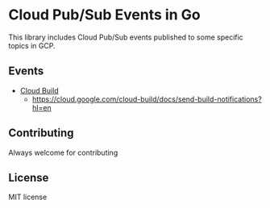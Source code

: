 Cloud Pub/Sub Events in Go
===============

This library includes Cloud Pub/Sub events published to some specific topics in GCP.

## Events

- [Cloud Build](./cloudbuildevent)
  - https://cloud.google.com/cloud-build/docs/send-build-notifications?hl=en

## Contributing

Always welcome for contributing

## License

MIT license
